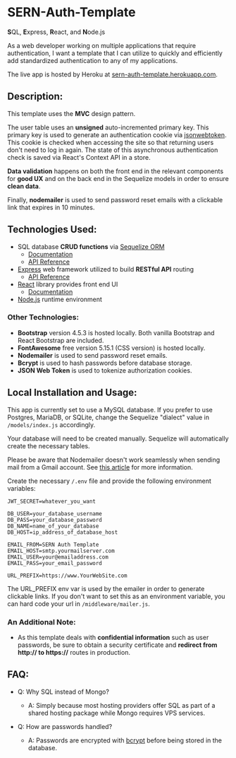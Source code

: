 # SERN-Auth-Template

**S**QL, **E**xpress, **R**eact, and **N**ode.js

As a web developer working on multiple applications that require authentication, I want a template that I can utilize to quickly and efficiently add standardized authentication to any of my applications.

The live app is hosted by Heroku at [sern-auth-template.herokuapp.com](https://sern-auth-template.herokuapp.com/).

## Description:

This template uses the **MVC** design pattern.

The user table uses an **unsigned** auto-incremented primary key. This primary key is used to generate an authentication cookie via [jsonwebtoken](https://www.npmjs.com/package/jsonwebtoken). This cookie is checked when accessing the site so that returning users don't need to log in again. The state of this asynchronous authentication check is saved via React's Context API in a store.

**Data validation** happens on both the front end in the relevant components for **good UX** and on the back end in the Sequelize models in order to ensure **clean data**.

Finally, **nodemailer** is used to send password reset emails with a clickable link that expires in 10 minutes.

## Technologies Used:

* SQL database **CRUD functions** via [Sequelize ORM](https://sequelize.org/)
    * [Documentation](https://sequelize.org/v5/)
    * [API Reference](https://sequelize.org/v5/identifiers.html)
* [Express](https://expressjs.com/) web framework utilized to build **RESTful API** routing
    * [API Reference](https://expressjs.com/en/api.html)
* [React](https://reactjs.org/) library provides front end UI
    * [Documentation](https://reactjs.org/docs/getting-started.html)
* [Node.js](https://nodejs.org/en/) runtime environment

### Other Technologies:

* **Bootstrap** version 4.5.3 is hosted locally. Both vanilla Bootstrap and React Bootstrap are included.
* **FontAwesome** free version 5.15.1 (CSS version) is hosted locally.
* **Nodemailer** is used to send password reset emails.
* **Bcrypt** is used to hash passwords before database storage.
* **JSON Web Token** is used to tokenize authorization cookies.

## Local Installation and Usage:

This app is currently set to use a MySQL database. If you prefer to use Postgres, MariaDB, or SQLite, change the Sequelize "dialect" value in `/models/index.js` accordingly.

Your database will need to be created manually. Sequelize will automatically create the necessary tables.

Please be aware that Nodemailer doesn't work seamlessly when sending mail from a Gmail account. See [this article](https://nodemailer.com/usage/using-gmail/) for more information.

Create the necessary `/.env` file and provide the following environment variables:

```
JWT_SECRET=whatever_you_want

DB_USER=your_database_username
DB_PASS=your_database_password
DB_NAME=name_of_your_database
DB_HOST=ip_address_of_database_host

EMAIL_FROM=SERN Auth Template
EMAIL_HOST=smtp.yourmailserver.com
EMAIL_USER=your@emailaddress.com
EMAIL_PASS=your_email_password

URL_PREFIX=https://www.YourWebSite.com
```

The URL_PREFIX env var is used by the emailer in order to generate clickable links. If you don't want to set this as an environment variable, you can hard code your url in `/middleware/mailer.js`.

### An Additional Note:

* As this template deals with **confidential information** such as user passwords, be sure to obtain a security certificate and **redirect from http:// to https://** routes in production.

## FAQ:

* Q: Why SQL instead of Mongo?

    * A: Simply because most hosting providers offer SQL as part of a shared hosting package while Mongo requires VPS services.

* Q: How are passwords handled?

    * A: Passwords are encrypted with [bcrypt](https://www.npmjs.com/package/bcrypt) before being stored in the database.
